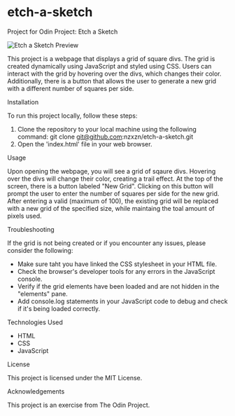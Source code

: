 # etch-a-sketch
Project for Odin Project: Etch a Sketch

![Etch a Sketch Preview](https://nzxzn.github.io/etch-a-sketch/)

This project is a webpage that displays a grid of square divs. The grid is created dynamically using JavaScript and styled using CSS. Users can interact with the grid by hovering over the divs, which changes their color. Additionally, there is a button that allows the user to generate a new grid with a different number of squares per side.


Installation

To run this project locally, follow these steps:

1. Clone the repository to your local machine using the following command:
    git clone git@github.com:nzxzn/etch-a-sketch.git
2. Open the 'index.html' file in your web browser.


Usage

Upon opening the webpage, you will see a grid of sqaure divs. Hovering over the divs will change their color, creating a trail effect. At the top of the screen, there is a button labeled "New Grid". Clicking on this button will prompt the user to enter the number of squares per side for the new grid. After entering a valid (maximum of 100), the existing grid will be replaced with a new grid of the specified size, while maintaing the toal amount of pixels used.


Troubleshooting

If the grid is not being created or if you encounter any issues, please consider the following:
- Make sure taht you have linked the CSS stylesheet in your HTML file.
- Check the browser's developer tools for any errors in the JavaScript console.
- Verify if the grid elements have been loaded and are not hidden in the "elements" pane.
- Add console.log statements in your JavaScript code to debug and check if it's being loaded correctly.


Technologies Used

- HTML
- CSS
- JavaScript


License

This project is licensed under the MIT License.


Acknowledgements

This project is an exercise from The Odin Project.

